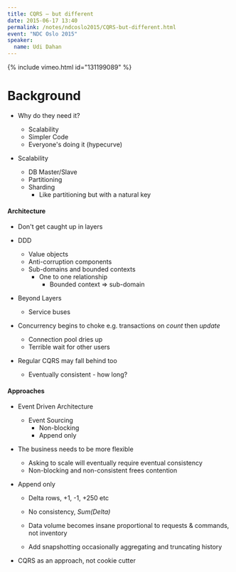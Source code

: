 ```yaml
---
title: CQRS – but different
date: 2015-06-17 13:40
permalink: /notes/ndcoslo2015/CQRS-but-different.html
event: "NDC Oslo 2015"
speaker: 
  name: Udi Dahan
---
```


{% include vimeo.html id="131199089" %}

# Background
* Why do they need it?
	* Scalability
	* Simpler Code
	* Everyone's doing it (hypecurve)

* Scalability
	* DB Master/Slave
	* Partitioning
	* Sharding
		* Like partitioning but with a natural key

#### Architecture

* Don't get caught up in layers

* DDD
	* Value objects
	* Anti-corruption components
	* Sub-domains and bounded contexts
		* One to one relationship
			* Bounded context => sub-domain

* Beyond Layers
	* Service buses

* Concurrency begins to choke
  e.g. transactions on *count* then *update*
	* Connection pool dries up
	* Terrible wait for other users

* Regular CQRS may fall behind too
	* Eventually consistent - how long?

#### Approaches

* Event Driven Architecture
	* Event Sourcing
		* Non-blocking
		* Append only

* The business needs to be more flexible
	* Asking to scale will eventually require eventual consistency
	* Non-blocking and non-consistent frees contention

* Append only
	* Delta rows, +1, -1, +250 etc
	* No consistency, *Sum(Delta)*
	* Data volume becomes insane proportional to requests & commands, not inventory
	
	* Add snapshotting occasionally aggregating and truncating history

* CQRS as an approach, not cookie cutter